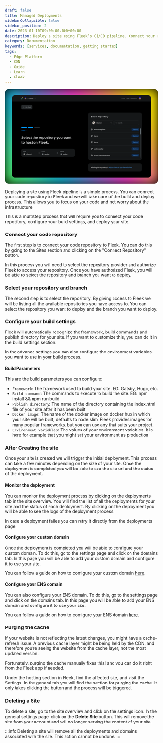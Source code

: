 ```yaml
---
draft: false
title: Managed Deployments
sidebarCollapsible: false
sidebar_position: 2
date: 2023-01-10T09:00:00.000+00:00
description: Deploy a site using Fleek’s CI/CD pipeline. Connect your repository to Fleek and we will take care of the build and deploy process.
category: Documentation
keywords: [services, documentation, getting started]
tags:
  - Edge Platform
  - CDN
  - Guide
  - Learn
  - Fleek
---
```


![](../images/managed-ui.png)

Deploying a site using Fleek pipeline is a simple process. You can connect your code repository to Fleek and we will take care of the build and deploy process. This allows you to focus on your code and not worry about the infrastructure.

This is a multistep process that will require you to connect your code repository, configure your build settings, and deploy your site.

### Connect your code repository

The first step is to connect your code repository to Fleek. You can do this by going to the Sites section and clicking on the "Connect Repository" button.

In this process you will need to select the repository provider and authorize Fleek to access your repository. Once you have authorized Fleek, you will be able to select the repository and branch you want to deploy.

### Select your repository and branch

The second step is to select the repository. By giving access to Fleek we will be listing all the available repositories you have access to. You can select the repository you want to deploy and the branch you want to deploy.

### Configure your build settings

Fleek will automatically recognize the framework, build commands and publish directory for your site. If you want to customize this, you can do it in the build settings section.

In the advance settings you can also configure the environment variables you want to use in your build process.

#### Build Parameters

This are the build parameters you can configure:

- `Framework`: The framework used to build your site. EG: Gatsby, Hugo, etc.
- `Build command`: The commands to execute to build the site. EG: npm install && npm run build
- `Publish directory`: The name of the directory containing the index.html file of your site after it has been built
- `Docker image`: The name of the docker image on docker hub in which your site will be built, defaults to node:slim. Fleek provides images for many popular frameworks, but you can use any that suits your project.
- `Environment variables`: The values of your environment variables. It is here for example that you might set your environment as production

### After Creating the site

Once your site is created we will trigger the initial deployment. This process can take a few minutes depending on the size of your site. Once the deployment is completed you will be able to see the site url and the status of the deployment.

#### Monitor the deployment

You can monitor the deployment process by clicking on the deployments tab in the site overview. You will find the list of all the deployments for your site and the status of each deployment. By clicking on the deployment you will be able to see the logs of the deployment process.

In case a deployment failes you can retry it directly from the deployments page.

#### Configure your custom domain

Once the deployment is completed you will be able to configure your custom domain. To do this, go to the settings page and click on the domains tab. In this page you will be able to add your custom domain and configure it to use your site.

You can follow a guide on how to configure your custom domain [here](/docs/Domains/custom-domains).

#### Configure your ENS domain

You can also configure your ENS domain. To do this, go to the settings page and click on the domains tab. In this page you will be able to add your ENS domain and configure it to use your site.

You can follow a guide on how to configure your ENS domain [here](/docs/Domains/ens).

### Purging the cache

If your website is not reflecting the latest changes, you might have a cache-refresh issue. A previous cache layer might be being held by the CDN, and therefore you’re seeing the website from the cache layer, not the most updated version.

Fortunately, purging the cache manually fixes this! and you can do it right from the Fleek app if needed.

Under the hosting section in Fleek, find the affected site, and visit the Settings. In the general tab you will find the section for purging the cache. It only takes clicking the button and the process will be triggered.


### Deleting a Site

To delete a site, go to the site overview and click on the settings icon. In the general settings page, click on the **Delete Site** button. This will remove the site from your account and will no longer serving the content of your site.

:::info
Deleting a site will remove all the deployments and domains associated with the site. This action cannot be undone.
:::
